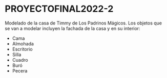 # PROYECTOFINAL2022-2
Modelado de la casa de Timmy de Los Padrinos Mágicos. Los objetos que se van a modelar incluyen la fachada de la casa y en su interior:
- Cama
- Almohada
- Escritorio
- Silla
- Cuadro
- Buró
- Pecera 
